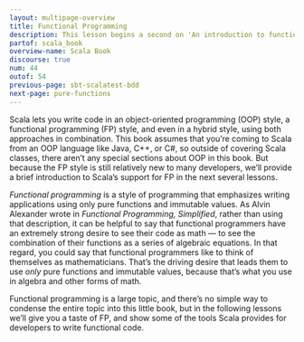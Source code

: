 ```yaml
---
layout: multipage-overview
title: Functional Programming
description: This lesson begins a second on 'An introduction to functional programming in Scala'.
partof: scala_book
overview-name: Scala Book
discourse: true
num: 44
outof: 54
previous-page: sbt-scalatest-bdd
next-page: pure-functions
---
```




Scala lets you write code in an object-oriented programming (OOP) style, a functional programming (FP) style, and even in a hybrid style, using both approaches in combination. This book assumes that you’re coming to Scala from an OOP language like Java, C++, or C#, so outside of covering Scala classes, there aren’t any special sections about OOP in this book. But because the FP style is still relatively new to many developers, we’ll provide a brief introduction to Scala’s support for FP in the next several lessons.

*Functional programming* is a style of programming that emphasizes writing applications using only pure functions and immutable values. As Alvin Alexander wrote in *Functional Programming, Simplified*, rather than using that description, it can be helpful to say that functional programmers have an extremely strong desire to see their code as math — to see the combination of their functions as a series of algebraic equations. In that regard, you could say that functional programmers like to think of themselves as mathematicians. That’s the driving desire that leads them to use *only* pure functions and immutable values, because that’s what you use in algebra and other forms of math.

Functional programming is a large topic, and there’s no simple way to condense the entire topic into this little book, but in the following lessons we’ll give you a taste of FP, and show some of the tools Scala provides for developers to write functional code.










